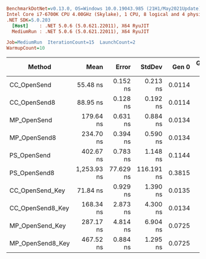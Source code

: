 ``` ini

BenchmarkDotNet=v0.13.0, OS=Windows 10.0.19043.985 (21H1/May2021Update)
Intel Core i7-6700K CPU 4.00GHz (Skylake), 1 CPU, 8 logical and 4 physical cores
.NET SDK=5.0.203
  [Host]    : .NET 5.0.6 (5.0.621.22011), X64 RyuJIT
  MediumRun : .NET 5.0.6 (5.0.621.22011), X64 RyuJIT

Job=MediumRun  IterationCount=15  LaunchCount=2  
WarmupCount=10  

```
|           Method |        Mean |     Error |     StdDev |  Gen 0 | Gen 1 | Gen 2 | Allocated |
|----------------- |------------:|----------:|-----------:|-------:|------:|------:|----------:|
|      CC_OpenSend |    55.48 ns |  0.152 ns |   0.213 ns | 0.0114 |     - |     - |      48 B |
|     CC_OpenSend8 |    88.95 ns |  0.128 ns |   0.192 ns | 0.0114 |     - |     - |      48 B |
|      MP_OpenSend |   179.64 ns |  0.631 ns |   0.884 ns | 0.0134 |     - |     - |      56 B |
|     MP_OpenSend8 |   234.70 ns |  0.394 ns |   0.590 ns | 0.0134 |     - |     - |      56 B |
|      PS_OpenSend |   402.67 ns |  0.783 ns |   1.148 ns | 0.1144 |     - |     - |     480 B |
|     PS_OpenSend8 | 1,253.93 ns | 77.629 ns | 116.191 ns | 0.3815 |     - |     - |   1,600 B |
|  CC_OpenSend_Key |    71.84 ns |  0.929 ns |   1.390 ns | 0.0135 |     - |     - |      56 B |
| CC_OpenSend8_Key |   168.34 ns |  2.873 ns |   4.300 ns | 0.0134 |     - |     - |      56 B |
|  MP_OpenSend_Key |   287.17 ns |  4.814 ns |   6.904 ns | 0.0725 |     - |     - |     304 B |
| MP_OpenSend8_Key |   467.52 ns |  0.884 ns |   1.295 ns | 0.0725 |     - |     - |     304 B |
